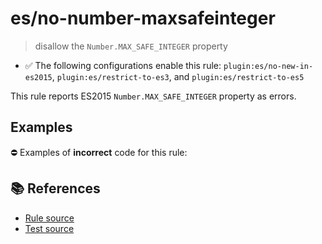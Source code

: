 # es/no-number-maxsafeinteger
> disallow the `Number.MAX_SAFE_INTEGER` property

- ✅ The following configurations enable this rule: `plugin:es/no-new-in-es2015`, `plugin:es/restrict-to-es3`, and `plugin:es/restrict-to-es5`

This rule reports ES2015 `Number.MAX_SAFE_INTEGER` property as errors.

## Examples

⛔ Examples of **incorrect** code for this rule:

<eslint-playground type="bad" code="/*eslint es/no-number-maxsafeinteger: error */
const b = Number.MAX_SAFE_INTEGER
" />

## 📚 References

- [Rule source](https://github.com/mysticatea/eslint-plugin-es/blob/v3.0.1/lib/rules/no-number-maxsafeinteger.js)
- [Test source](https://github.com/mysticatea/eslint-plugin-es/blob/v3.0.1/tests/lib/rules/no-number-maxsafeinteger.js)
